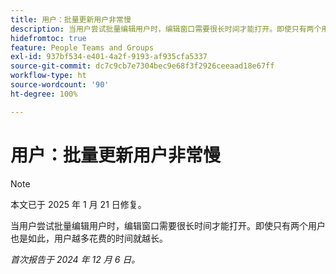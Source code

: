 ```yaml
---
title: 用户：批量更新用户非常慢
description: 当用户尝试批量编辑用户时，编辑窗口需要很长时间才能打开。即使只有两个用户也是如此，用户越多花费的时间就越长。
hidefromtoc: true
feature: People Teams and Groups
exl-id: 937bf534-e401-4a2f-9193-af935cfa5337
source-git-commit: dc7c9cb7e7304bec9e68f3f2926ceeaad18e67ff
workflow-type: ht
source-wordcount: '90'
ht-degree: 100%

---
```


# 用户：批量更新用户非常慢

>[!NOTE]
>
>本文已于 2025 年 1 月 21 日修复。

当用户尝试批量编辑用户时，编辑窗口需要很长时间才能打开。即使只有两个用户也是如此，用户越多花费的时间就越长。

_首次报告于 2024 年 12 月 6 日。_
